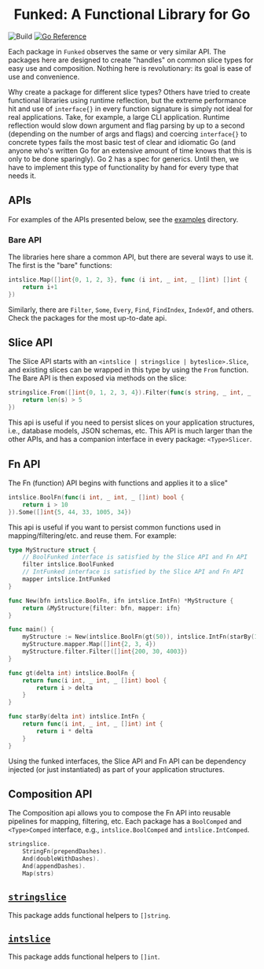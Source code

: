 <h1 style="text-align: center">Funked: A Functional Library for Go</h1>

![Build](https://github.com/jwhittle933/funked/actions/workflows/ci.yml/badge.svg)
<a href="https://pkg.go.dev/github.com/jwhittle933/funked"><img src="https://pkg.go.dev/badge/github.com/jwhittle933/funked.svg" alt="Go Reference"></a>

Each package in `Funked` observes the same or very similar API. The packages here are designed to create "handles" on
common slice types for easy use and composition. Nothing here is revolutionary: its goal is ease of use and convenience. 

Why create a package for different slice types? Others have tried to create functional libraries using runtime reflection, but the extreme performance hit and use of `interface{}` in every function signature is simply not ideal for real applications. Take, for example, a large CLI application. Runtime reflection would slow down argument and flag parsing by up to a second (depending on the number of args and flags) and coercing `interface{}` to concrete types fails the most basic test of clear and idiomatic Go (and anyone who's written Go for an extensive amount of time knows that this is only to be done sparingly). Go 2 has a spec for generics. Until then, we have to implement this type of functionality by hand for every type that needs it.

## APIs
For examples of the APIs presented below, see the [examples](./examples) directory.

### Bare API
The libraries here share a common API, but there are several ways to use it. The first is the "bare" functions:

```go
intslice.Map([]int{0, 1, 2, 3}, func (i int, _ int, _ []int) []int {
    return i+1
})
```
Similarly, there are `Filter`, `Some`, `Every`, `Find`, `FindIndex`, `IndexOf`, and others. Check the packages for the most up-to-date api.

## Slice API
The Slice API starts with an `<intslice | stringslice | byteslice>.Slice`, and existing slices can be wrapped in this type by using the `From` function. The Bare API is then exposed via methods on the slice:
```go
stringslice.From([]int{0, 1, 2, 3, 4}).Filter(func(s string, _ int, _ []string) bool {
	return len(s) > 5
})
```
This api is useful if you need to persist slices on your application structures, i.e., database models, JSON schemas, etc. This API is much larger than the other APIs, and has a companion interface in every package: `<Type>Slicer`.

## Fn API
The Fn (function) API begins with functions and applies it to a slice"
```go
intslice.BoolFn(func(i int, _ int, _ []int) bool {
    return i > 10	
}).Some([]int{5, 44, 33, 1005, 34})
```
This api is useful if you want to persist common functions used in mapping/filtering/etc. and reuse them. For example:
```go
type MyStructure struct {
    // BoolFunked interface is satisfied by the Slice API and Fn API
    filter intslice.BoolFunked
    // IntFunked interface is satisfied by the Slice API and Fn API
    mapper intslice.IntFunked
}

func New(bfn intslice.BoolFn, ifn intslice.IntFn) *MyStructure {
    return &MyStructure{filter: bfn, mapper: ifn}
}

func main() {
    myStructure := New(intslice.BoolFn(gt(50)), intslice.IntFn(starBy(100)))
    myStructure.mapper.Map([]int{2, 3, 4})
    myStructure.filter.Filter([]int{200, 30, 4003})
}

func gt(delta int) intslice.BoolFn {
    return func(i int, _ int, _ []int) bool {
        return i > delta
    }   
}

func starBy(delta int) intslice.IntFn {
    return func(i int, _ int, _ []int) int {
        return i * delta
    }   
}
```
Using the funked interfaces, the Slice API and Fn API can be dependency injected (or just instantiated) as part of your application structures.

## Composition API
The Composition api allows you to compose the Fn API into reusable pipelines for mapping, filtering, etc. Each package has a `BoolComped` and `<Type>Comped` interface, e.g., `intslice.BoolComped` and `intslice.IntComped`.
```go
stringslice.
    StringFn(prependDashes).
    And(doubleWithDashes).
    And(appendDashes).
    Map(strs)
```

## [`stringslice`](./slices/stringslice)
This package adds functional helpers to `[]string`.

## [`intslice`](./slices/intslice)
This package adds functional helpers to `[]int`.
